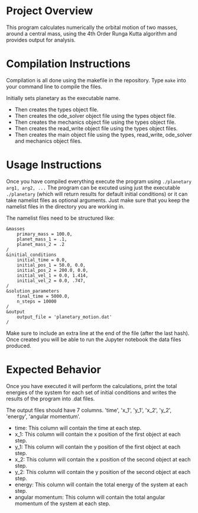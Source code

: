 # Project Overview
This program calculates numerically the orbital motion of two masses, around a central mass, using the 4th Order Runga Kutta algorithm and 
provides output for analysis.


# Compilation Instructions
Compilation is all done using the makefile in the repository. Type `make` into your command line to compile the files.

Initially sets planetary as the executable name.
- Then creates the types object file.
- Then creates the ode_solver object file using the types object file.
- Then creates the mechanics object file using the types object file.
- Then creates the read_write object file using the types object files.
- Then creates the main object file using the types, read_write, ode_solver and mechanics object files.


# Usage Instructions 
Once you have compiled everything execute the program using ```./planetary arg1, arg2, ...```
The program can be excuted using just the executable ```./planetary``` (which will return results for default initial conditions) or it can take 
namelist files as optional arguments. Just make sure that you keep the namelist files in the directory you are working in.

The namelist files need to be structured like:

```
&masses
	primary_mass = 100.0, 
	planet_mass_1 = .1, 
	planet_mass_2 = .2
/
&initial_conditions
	initial_time = 0.0,
	initial_pos_1 = 50.0, 0.0, 
	initial_pos_2 = 200.0, 0.0,
	initial_vel_1 = 0.0, 1.414, 
	initial_vel_2 = 0.0, .747,
/
&solution_parameters
	final_time = 5000.0,
	n_steps = 10000
/
&output
	output_file = 'planetary_motion.dat'
/

```

Make sure to include an extra line at the end of the file (after the last hash).
Once created you will be able to run the Jupyter notebook the data files produced. 


# Expected Behavior
Once you have executed it will perform the calculations, print the total energies of the system for each set of initial conditions and writes the results 
of the program into .dat files.

The output files should have 7 columns. 'time', 'x_1', 'y_1', 'x_2', 'y_2', 'energy', 'angular momentum'.

- time: This column will contain the time at each step.
- x_1: This column will contain the x position of the first object at each step.
- y_1: This column will contain the y position of the first object at each step.
- x_2: This column will contain the x position of the second object at each step.
- y_2: This column will contain the y position of the second object at each step.
- energy: This column will contain the total energy of the system at each step.
- angular momentum: This column will contain the total angular momentum of the system at each step.
